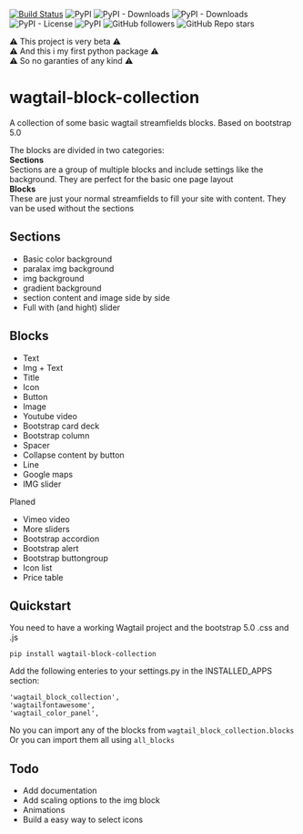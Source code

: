 [![Build Status](https://drone.sliceofbits.com/api/badges/slice-of-bits/wagtail-block-collection/status.svg)](https://drone.sliceofbits.com/slice-of-bits/wagtail-block-collection)
![PyPI](https://img.shields.io/pypi/v/wagtail-block-collection)
![PyPI - Downloads](https://img.shields.io/pypi/dw/wagtail-block-collection?label=donwloads%2Fweek)
![PyPI - Downloads](https://img.shields.io/pypi/dm/wagtail-block-collection?label=donwloads%2Fmonth)
![PyPI - License](https://img.shields.io/pypi/l/wagtail-block-collection)
![PyPI](https://img.shields.io/pypi/v/wagtail-block-collectiontail-block-collection)
![GitHub followers](https://img.shields.io/github/followers/slice-of-bits?style=social)
![GitHub Repo stars](https://img.shields.io/github/stars/slice-of-bits/wagtail-block-collection?style=social)

:warning: This project is very beta :warning:️  
:warning: And this i my first python package :warning:️  
:warning: So no garanties of any kind :warning:️ 
# wagtail-block-collection
A collection of some basic wagtail streamfields blocks.
Based on bootstrap 5.0

The blocks are divided in two categories:  
**Sections**  
Sections are a group of multiple blocks and include settings like the background.
They are perfect for the basic one page layout  
**Blocks**  
These are just your normal streamfields to fill your site with content.
They van be used without the sections

## Sections
- Basic color background
- paralax img background
- img background
- gradient background
- section content and image side by side
- Full with (and hight) slider
## Blocks
- Text
- Img + Text
- Title
- Icon
- Button
- Image
- Youtube video
- Bootstrap card deck
- Bootstrap column
- Spacer
- Collapse content by button
- Line
- Google maps
- IMG slider

Planed
- Vimeo video
- More sliders
- Bootstrap accordion
- Bootstrap alert
- Bootstrap buttongroup
- Icon list
- Price table

## Quickstart
You need to have a working Wagtail project and the bootstrap 5.0 .css and .js
```
pip install wagtail-block-collection
```
Add the following enteries to your settings.py in the INSTALLED_APPS section:
```
'wagtail_block_collection',
'wagtailfontawesome',
'wagtail_color_panel',
```
No you can import any of the blocks from ``wagtail_block_collection.blocks``  
Or you can import them all using ``all_blocks``

## Todo
- Add documentation
- Add scaling options to the img block
- Animations
- Build a easy way to select icons